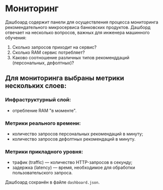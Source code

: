 # Мониторинг

Дашбоард содержит панели для осуществления процесса мониторинга рекомендательного микросервиса банковских продуктов. Дашборд отвечает на несколько вопросов, важных для инженера машинного обучения: 
1) Сколько запросов приходит на сервис?
2) Сколько RAM сервис потребляет? 
3) Каково соотношение различных типов рекоменддаций (персональных, дефолтных)?

## Для мониторинга выбраны метрики нескольких слоев:

### Инфраструктурный слой:
- отребление RAM "в моменте".

### Метрики реального времени:
- количество запросов персональных рекомендаций в минуту;
- количество запросов дефолтных рекомендаций в минуту.

### Метрики прикладного уровня:

- трафик (traffic) — количество HTTP-запросов в секунду;
- задержка (latency) — время, необходимое для обработки пользовательского запроса.

Дашбоард сохранён в файле `dashboard.json`.
